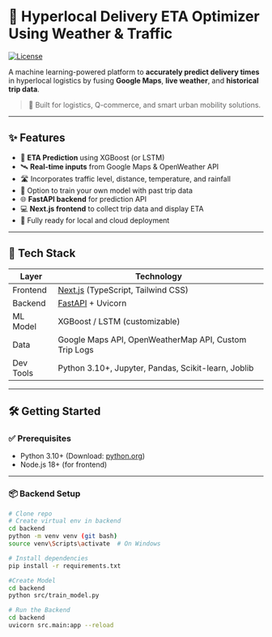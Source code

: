 # 🚚 Hyperlocal Delivery ETA Optimizer Using Weather & Traffic

[![License](https://img.shields.io/badge/license-Proprietary-red.svg)](#-license)

A machine learning-powered platform to **accurately predict delivery times** in hyperlocal logistics by fusing **Google Maps**, **live weather**, and **historical trip data**.

> 📍 Built for logistics, Q-commerce, and smart urban mobility solutions.

---

## ✨ Features

- 🔮 **ETA Prediction** using XGBoost (or LSTM)
- 🛰️ **Real-time inputs** from Google Maps & OpenWeather API
- 🛣️ Incorporates traffic level, distance, temperature, and rainfall
- 🧠 Option to train your own model with past trip data
- 🌐 **FastAPI backend** for prediction API
- 💻 **Next.js frontend** to collect trip data and display ETA
- 🚀 Fully ready for local and cloud deployment

---

## 🧰 Tech Stack

| Layer       | Technology                     |
|------------|----------------------------------|
| Frontend    | [Next.js](https://nextjs.org/) (TypeScript, Tailwind CSS) |
| Backend     | [FastAPI](https://fastapi.tiangolo.com/) + Uvicorn         |
| ML Model    | XGBoost / LSTM (customizable)   |
| Data        | Google Maps API, OpenWeatherMap API, Custom Trip Logs |
| Dev Tools   | Python 3.10+, Jupyter, Pandas, Scikit-learn, Joblib |

---

## 🛠️ Getting Started

### ✅ Prerequisites
- Python 3.10+ (Download: [python.org](https://python.org))
- Node.js 18+ (for frontend)

---

### 📦 Backend Setup

```bash
# Clone repo
# Create virtual env in backend
cd backend
python -m venv venv (git bash)
source venv\Scripts\activate  # On Windows

# Install dependencies
pip install -r requirements.txt

#Create Model
cd backend
python src/train_model.py

# Run the Backend
cd backend
uvicorn src.main:app --reload

